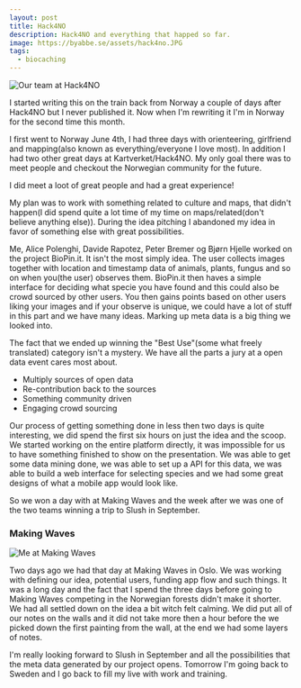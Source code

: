 ```yaml
---
layout: post
title: Hack4NO
description: Hack4NO and everything that happed so far.
image: https://byabbe.se/assets/hack4no.JPG
tags:
  - biocaching
---
```


![Our team at Hack4NO](https://byabbe.se/assets/hack4no.JPG)

I started writing this on the train back from Norway a couple of days after Hack4NO but I never published it. Now when I'm rewriting it I'm in Norway for the second time this month.

I first went to Norway June 4th, I had three days with orienteering, girlfriend and mapping(also known as everything/everyone I love most). In addition I had two other great days at Kartverket/Hack4NO. My only goal there was to meet people and checkout the Norwegian community for the future.

I did meet a loot of great people and had a great experience!

My plan was to work with something related to culture and maps, that didn't happen(I did spend quite a lot time of my time on maps/related(don't believe anything else)). During the idea pitching I abandoned my idea in favor of something else with great possibilities.

Me, Alice Polenghi, Davide Rapotez, Peter Bremer og Bj&oslash;rn Hjelle worked on the project BioPin.it. It isn't the most simply idea. The user collects images together with location and timestamp data of animals, plants, fungus and so on when you(the user) observes them. BioPin.it then haves a simple interface for deciding what specie you have found and this could also be crowd sourced by other users. You then gains points based on other users liking your images and if your observe is unique, we could have a lot of stuff in this part and we have many ideas. Marking up meta data is a big thing we looked into.

The fact that we ended up winning the "Best Use"(some what freely translated) category isn't a mystery. We have all the parts a jury at a open data event cares most about.

 - Multiply sources of open data
 - Re-contribution back to the sources
 - Something community driven
 - Engaging crowd sourcing

Our process of getting something done in less then two days is quite interesting, we did spend the first six hours on just the idea and the scoop. We started working on the entire platform directly, it was impossible for us to have something finished to show on the presentation. We was able to get some data mining done, we was able to set up a API for this data, we was able to build a web interface for selecting species and we had some great designs of what a mobile app would look like.

So we won a day with at Making Waves and the week after we was one of the two teams winning a trip to Slush in September.

### Making Waves

![Me at Making Waves](https://byabbe.se/assets/making-waves.jpg)

Two days ago we had that day at Making Waves in Oslo. We was working with defining our idea, potential users, funding app flow and such things. It was a long day and the fact that I spend the three days before going to Making Waves competing in the Norwegian forests didn't make it shorter. We had all settled down on the idea a bit witch felt calming. We did put all of our notes on the walls and it did not take more then a hour before the we picked down the first painting from the wall, at the end we had some layers of notes.

I'm really looking forward to Slush in September and all the possibilities that the meta data generated by our project opens. Tomorrow I'm going back to Sweden and I go back to fill my live with work and training.